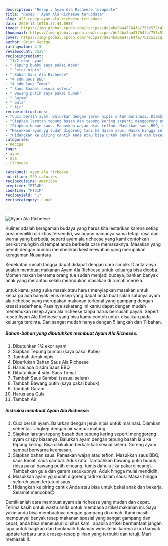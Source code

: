 ```yaml
---
description: "Resep : Ayam Ala Richeese terupdate"
title: "Resep : Ayam Ala Richeese terupdate"
slug: 425-resep-ayam-ala-richeese-terupdate
date: 2020-11-16T16:37:44.098Z
image: https://img-global.cpcdn.com/recipes/de24ba0aa47764fe/751x532cq70/ayam-ala-richeese-foto-resep-utama.jpg
thumbnail: https://img-global.cpcdn.com/recipes/de24ba0aa47764fe/751x532cq70/ayam-ala-richeese-foto-resep-utama.jpg
cover: https://img-global.cpcdn.com/recipes/de24ba0aa47764fe/751x532cq70/ayam-ala-richeese-foto-resep-utama.jpg
author: Brian George
ratingvalue: 4.5
reviewcount: 25394
recipeingredient:
- "1/2 ekor ayam"
- " Tepung bumbu saya pakai Kobe"
- " Jeruk nipis"
- " Bahan Saus Ala Richeese"
- "4 sdm Saus BBQ"
- "4 sdm Saus Tomat"
- " Saus Sambal sesuai selera"
- " Bawang putih saya pakai bubuk"
- " Garam"
- " Gula"
- " Air"
recipeinstructions:
- "Cuci bersih ayam. Balurkan dengan jeruk nipis untuk marinasi. Diamkan sebentar. Ungkep dengan air sampai matang."
- "Siapkan larutan tepung basah dan tepung kering seperti menggoreng ayam crispy biasanya. Balurkan ayam dengan tepung basah lalu ke tepung kering. Bisa dilakukan berkali-kali sesuai selera. Goreng ayam sampai berwarna keemasan."
- "Siapkan bahan saus. Panaskan wajan atau teflon. Masukkan saus BBQ, saus tomat, saus sambal. Aduk rata. Tambahkan bawang putih bubuk (bisa pakai bawang putih cincang, tumis dahulu jika pakai cincang). Tambahkan gula dan garam secukupnya. Aduk hingga mulai mendidih."
- "Masukkan ayam yg sudah digoreng tadi ke dalam saus. Masak hingga seluruh ayam tertutupi saus."
- "Hidangkan ke piring cantik Anda atau bisa untuk bekal anak dan bekerja. Selamat mencoba😊"
categories:
- Recipe
tags:
- ayam
- ala
- richeese

katakunci: ayam ala richeese 
nutrition: 299 calories
recipecuisine: American
preptime: "PT14M"
cooktime: "PT31M"
recipeyield: "1"
recipecategory: Lunch

---
```



![Ayam Ala Richeese](https://img-global.cpcdn.com/recipes/de24ba0aa47764fe/751x532cq70/ayam-ala-richeese-foto-resep-utama.jpg)

Kuliner adalah keragaman budaya yang harus kita lestarikan karena setiap area memiliki ciri khas tersendiri, walaupun namanya sama tetapi rasa dan warna yang berbeda, seperti ayam ala richeese yang kami contohkan berikut mungkin di tempat anda berbeda cara memasaknya. Masakan yang penuh dengan bumbu memberikan keistimewahan yang merupakan keragaman Nusantara

Kedekatan rumah tangga dapat didapat dengan cara simple. Diantaranya adalah membuat makanan Ayam Ala Richeese untuk keluarga bisa dicoba. Momen makan bersama orang tua sudah menjadi budaya, bahkan banyak anak yang merantau selalu merindukan masakan di rumah mereka.



untuk kamu yang suka masak atau harus menyiapkan masakan untuk keluarga ada banyak jenis resep yang dapat anda buat salah satunya ayam ala richeese yang merupakan makanan terkenal yang gampang dengan kreasi sederhana. Pasalnya sekarang ini kamu dapat dengan mudah menemukan resep ayam ala richeese tanpa harus bersusah payah.
Seperti resep Ayam Ala Richeese yang bisa kamu contoh untuk disajikan pada keluarga tercinta. Dan sangat mudah hanya dengan 5 langkah dan 11 bahan.


<!--inarticleads1-->

##### Bahan-bahan yang dibutuhkan membuat Ayam Ala Richeese:

1. Dibutuhkan 1/2 ekor ayam
1. Siapkan  Tepung bumbu (saya pakai Kobe)
1. Tambah  Jeruk nipis
1. Diperlukan  Bahan Saus Ala Richeese
1. Harus ada 4 sdm Saus BBQ
1. Dibutuhkan 4 sdm Saus Tomat
1. Tambah  Saus Sambal (sesuai selera)
1. Tambah  Bawang putih (saya pakai bubuk)
1. Tambah  Garam
1. Harus ada  Gula
1. Tambah  Air




<!--inarticleads2-->

##### Instruksi membuat  Ayam Ala Richeese:

1. Cuci bersih ayam. Balurkan dengan jeruk nipis untuk marinasi. Diamkan sebentar. Ungkep dengan air sampai matang.
1. Siapkan larutan tepung basah dan tepung kering seperti menggoreng ayam crispy biasanya. Balurkan ayam dengan tepung basah lalu ke tepung kering. Bisa dilakukan berkali-kali sesuai selera. Goreng ayam sampai berwarna keemasan.
1. Siapkan bahan saus. Panaskan wajan atau teflon. Masukkan saus BBQ, saus tomat, saus sambal. Aduk rata. Tambahkan bawang putih bubuk (bisa pakai bawang putih cincang, tumis dahulu jika pakai cincang). Tambahkan gula dan garam secukupnya. Aduk hingga mulai mendidih.
1. Masukkan ayam yg sudah digoreng tadi ke dalam saus. Masak hingga seluruh ayam tertutupi saus.
1. Hidangkan ke piring cantik Anda atau bisa untuk bekal anak dan bekerja. Selamat mencoba😊




Demikianlah cara membuat ayam ala richeese yang mudah dan cepat. Terima kasih untuk waktu anda untuk membaca artikel makanan ini. Saya yakin anda bisa membuatnya dengan gampang di rumah. Kami masih mempunyai banyak resep makanan spesial yang sangat gampang dan cepat, anda bisa menelusuri di situs kami, apabila artikel bermanfaat jangan lupa untuk bagikan dan bookmark halaman website ini karena akan banyak update terbaru untuk resep-resep pilihan yang terbukti dan teruji. Mari memasak !!. 
